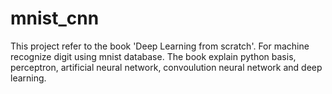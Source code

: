 # mnist_cnn

This project refer to the book 'Deep Learning from scratch'. For machine recognize digit using mnist database. The book explain python basis, perceptron, artificial neural network, convoulution neural network and deep learning.

